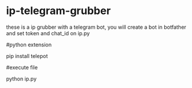 # ip-telegram-grubber
these is a ip grubber with a telegram bot, you will create a bot in botfather and set token and chat_id on ip.py

#python extension

pip install telepot

#execute file

python ip.py
